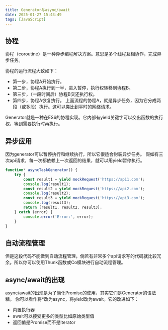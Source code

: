 ```yaml
---
title: Generator与async/await
date: 2025-01-27 15:43:49
tags: [JavaScript]
---
```

## 协程
协程（coroutine）是一种异步编程解决方案。意思是多个线程互相协作，完成异步任务。

协程的运行流程大致如下：
- 第一步，协程A开始执行。
- 第二步，协程A执行到一半，进入暂停，执行权转移到协程B。
- 第三步，（一段时间后）协程B交还执行权。
- 第四步，协程A恢复执行。
上面流程的协程A，就是异步任务，因为它分成两段（或多段）执行。这可以类比到平时的网络请求。

Generator就是一种在ES6的协程实现。它内部有yield关键字可以交出函数的执行权，等到需要执行时再执行。

## 异步应用
因为generator可以暂停执行和继续执行，所以它很适合封装异步任务。
假如有三次api请求，每一次都依赖上一次返回的结果，就可以用yield暂停执行。
```js
function* asyncTaskGenerator() {
    try {
        const result1 = yield mockRequest('https://api1.com');
        console.log(result1);
        const result2 = yield mockRequest('https://api2.com');
        console.log(result2);
        const result3 = yield mockRequest('https://api3.com');
        console.log(result3);
        return [result1, result2, result3];
    } catch (error) {
        console.error('Error:', error);
    }
}
```
## 自动流程管理
但是这段代码不能做到自动流程管理，倘若有非常多个api请求写的代码就比较冗余。所以你可以使用Thunk函数或Co模块进行自动流程管理。

## async/await的出现
async/await的出现是为了简化Promise的使用，其实它们是Generator的语法糖。
你可以看作将*改为async，将yield改为await。它的改进如下：
- 内置执行器
- await可以接受更多的类型比如原始类型值
- 返回值是Promise而不是Iterator
